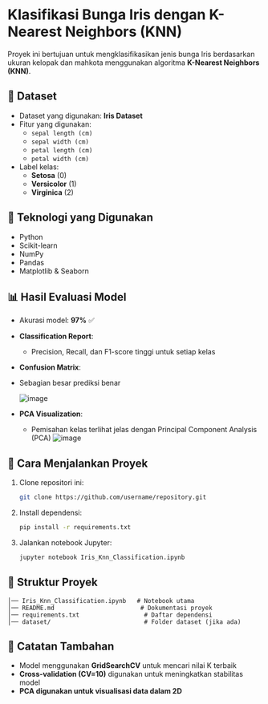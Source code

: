 # Klasifikasi Bunga Iris dengan K-Nearest Neighbors (KNN)

Proyek ini bertujuan untuk mengklasifikasikan jenis bunga Iris berdasarkan ukuran kelopak dan mahkota menggunakan algoritma **K-Nearest Neighbors (KNN)**.

## 📌 Dataset

- Dataset yang digunakan: **Iris Dataset**
- Fitur yang digunakan:
  - `sepal length (cm)`
  - `sepal width (cm)`
  - `petal length (cm)`
  - `petal width (cm)`
- Label kelas:
  - **Setosa** (0)
  - **Versicolor** (1)
  - **Virginica** (2)

## 🔧 Teknologi yang Digunakan

- Python
- Scikit-learn
- NumPy
- Pandas
- Matplotlib & Seaborn

## 📊 Hasil Evaluasi Model

- Akurasi model: **97%** ✅
- **Classification Report**:
  - Precision, Recall, dan F1-score tinggi untuk setiap kelas
- **Confusion Matrix**:
- Sebagian besar prediksi benar
  
    ![image](https://github.com/user-attachments/assets/63508fe7-7056-4491-9119-54fb2695b911)
  
- **PCA Visualization**:
  - Pemisahan kelas terlihat jelas dengan Principal Component Analysis (PCA)
   ![image](https://github.com/user-attachments/assets/cab76326-7932-4ae2-a9e6-5b8a02b94334)


## 🚀 Cara Menjalankan Proyek

1. Clone repositori ini:
   ```bash
   git clone https://github.com/username/repository.git
   ```
2. Install dependensi:
   ```bash
   pip install -r requirements.txt
   ```
3. Jalankan notebook Jupyter:
   ```bash
   jupyter notebook Iris_Knn_Classification.ipynb
   ```

## 📂 Struktur Proyek

```
│── Iris_Knn_Classification.ipynb   # Notebook utama
│── README.md                        # Dokumentasi proyek
│── requirements.txt                  # Daftar dependensi
│── dataset/                          # Folder dataset (jika ada)
```

## 📌 Catatan Tambahan

- Model menggunakan **GridSearchCV** untuk mencari nilai K terbaik
- **Cross-validation (CV=10)** digunakan untuk meningkatkan stabilitas model
- **PCA digunakan untuk visualisasi data dalam 2D**
